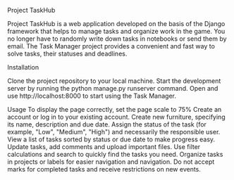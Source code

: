 Project TaskHub

Project TaskHub is a web application developed on the basis of the Django framework that helps to manage tasks and organize work in the game. You no longer have to randomly write down tasks in notebooks or send them by email. The Task Manager project provides a convenient and fast way to solve tasks, their statuses and deadlines.

Installation

Clone the project repository to your local machine.
Start the development server by running the python manage.py runserver command.
Open and use http://localhost:8000 to start using the Task Manager.


Usage
To display the page correctly, set the page scale to 75%
Create an account or log in to your existing account.
Create new furniture, specifying its name, description and due date.
Assign the status of the task (for example, "Low", "Medium", "High") and necessarily the responsible user.
View a list of tasks sorted by status or due date to make progress easy.
Update tasks, add comments and upload important files.
Use filter calculations and search to quickly find the tasks you need.
Organize tasks in projects or labels for easier navigation and navigation.
Do not accept marks for completed tasks and receive restrictions on new events.
